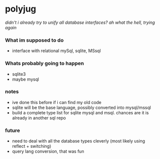 # polyjug
_didn't i already try to unify all database interfaces? ah what the hell, trying again_

### What im supposed to do
- interface with relational mySql, sqlite, MSsql

### Whats probably going to happen
- sqlite3
- maybe mysql


### notes
- ive done this before if i can find my old code
- sqlite will be the base language, possibly converted into mysql/mssql
- build a complete type list for sqlite mysql and msql. chances are it is already in another sql repo

### future
- need to deal with all the database types cleverly (most likely using reflect + switching)
- query lang conversion, that was fun